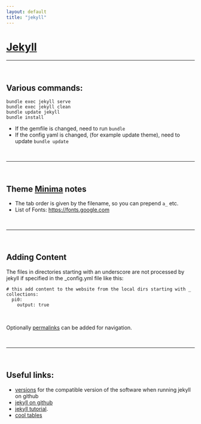 ```yaml
---
layout: default
title: "jekyll"
---
```


# [Jekyll](https://jekyllrb.com)

---

<br/>


## Various commands: 

```
bundle exec jekyll serve
bundle exec jekyll clean 
bundle update jekyll
bundle install
```

- If the gemfile is changed, need to run `bundle`
- If the config yaml is changed, (for example update theme), need to update `bundle update`

<br/>

---

<br/>

## Theme [Minima](https://github.com/jekyll/minima#readme) notes

- The tab order is given by the filename, so you can prepend `a_` etc.
- List of Fonts: https://fonts.google.com

<br/>

---

<br/>

## Adding Content

The files in directories starting with an underscore
are not processed by jekyll if specified in the _config.yml file like this:

```
# this add content to the website from the local dirs starting with _
collections:
  pi0:
    output: true
```

<br/>

Optionally [permalinks](https://jekyllrb.com/docs/permalinks/) can be added for navigation.

<br/>

---

<br/>

## Useful links:

- [versions](https://pages.github.com/versions/)  for the compatible version of the software when running jekyll on github
- [jekyll on github](https://docs.github.com/en/pages/setting-up-a-github-pages-site-with-jekyll/creating-a-github-pages-site-with-jekyll)
- [jekyll tutorial](https://jekyllrb.com/docs/step-by-step/01-setup/).
- [cool tables](https://github.com/jeffreytse/jekyll-spaceship)
